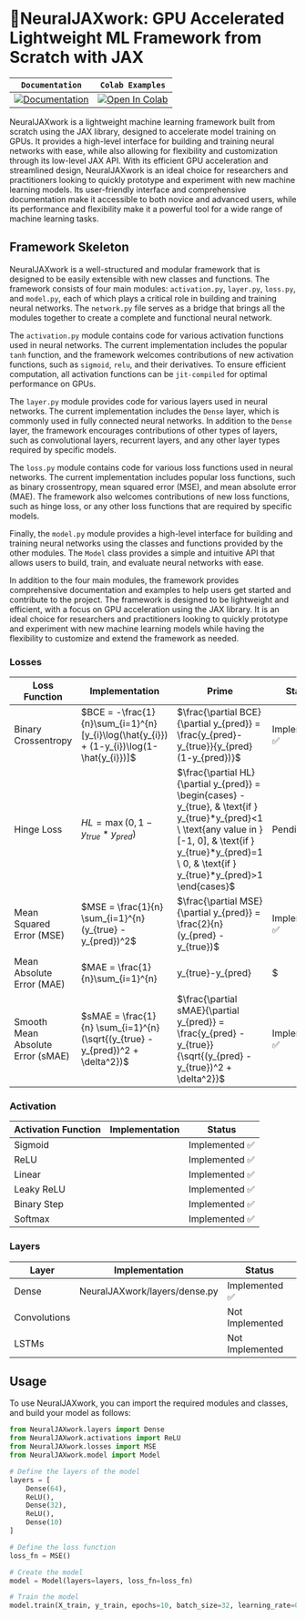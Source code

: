# 🐇NeuralJAXwork: GPU Accelerated Lightweight ML Framework from Scratch with JAX

| **`Documentation`**                                                                                  | `Colab Examples`                                                                                                                                                                     |
| ------------------------------------------------------------------------------------------------------------ | -------------------------------------------------------------------------------------------------------------------------------------------------------------------------------------- |
| [![Documentation](https://img.shields.io/badge/api-reference-blue.svg)](https://rgs2151.github.io/NeuralJAXwork/) | [![Open In Colab](https://colab.research.google.com/assets/colab-badge.svg)](https://colab.research.google.com/github/googlecolab/colabtools/blob/master/notebooks/colab-github-demo.ipynb) |

NeuralJAXwork is a lightweight machine learning framework built from scratch using the JAX library, designed to accelerate model training on GPUs. It provides a high-level interface for building and training neural networks with ease, while also allowing for flexibility and customization through its low-level JAX API. With its efficient GPU acceleration and streamlined design, NeuralJAXwork is an ideal choice for researchers and practitioners looking to quickly prototype and experiment with new machine learning models. Its user-friendly interface and comprehensive documentation make it accessible to both novice and advanced users, while its performance and flexibility make it a powerful tool for a wide range of machine learning tasks.

## Framework Skeleton

NeuralJAXwork is a well-structured and modular framework that is designed to be easily extensible with new classes and functions. The framework consists of four main modules: `activation.py`, `layer.py`, `loss.py`, and `model.py`, each of which plays a critical role in building and training neural networks. The `network.py` file serves as a bridge that brings all the modules together to create a complete and functional neural network.

The `activation.py` module contains code for various activation functions used in neural networks. The current implementation includes the popular `tanh` function, and the framework welcomes contributions of new activation functions, such as `sigmoid`, `relu`, and their derivatives. To ensure efficient computation, all activation functions can be `jit-compiled` for optimal performance on GPUs.

The `layer.py` module provides code for various layers used in neural networks. The current implementation includes the `Dense` layer, which is commonly used in fully connected neural networks. In addition to the `Dense` layer, the framework encourages contributions of other types of layers, such as convolutional layers, recurrent layers, and any other layer types required by specific models.

The `loss.py` module contains code for various loss functions used in neural networks. The current implementation includes popular loss functions, such as binary crossentropy, mean squared error (MSE), and mean absolute error (MAE). The framework also welcomes contributions of new loss functions, such as hinge loss, or any other loss functions that are required by specific models.

Finally, the `model.py` module provides a high-level interface for building and training neural networks using the classes and functions provided by the other modules. The `Model` class provides a simple and intuitive API that allows users to build, train, and evaluate neural networks with ease.

In addition to the four main modules, the framework provides comprehensive documentation and examples to help users get started and contribute to the project. The framework is designed to be lightweight and efficient, with a focus on GPU acceleration using the JAX library. It is an ideal choice for researchers and practitioners looking to quickly prototype and experiment with new machine learning models while having the flexibility to customize and extend the framework as needed.

### Losses

| Loss Function                     | Implementation                                                                         | Prime                                                                                       | Status                |
| --------------------------------- | -------------------------------------------------------------------------------------- | ------------------------------------------------------------------------------------------- | --------------------- |
| Binary Crossentropy               | $BCE = -\frac{1}{n}\sum_{i=1}^{n} [y_{i}\log(\hat{y_{i}}) + (1-y_{i})\log(1-\hat{y_{i}})]$ | $\frac{\partial BCE}{\partial y_{pred}} = \frac{y_{pred}-y_{true}}{y_{pred}(1-y_{pred})}$ | Implemented ✅        |
| Hinge Loss                        | $HL = \max(0, 1-y_{true}*y_{pred})$                                                        | $\frac{\partial HL}{\partial y_{pred}} = \begin{cases} -y_{true}, & \text{if } y_{true}*y_{pred}<1 \ \text{any value in } [-1, 0], & \text{if } y_{true}*y_{pred}=1 \ 0, & \text{if } y_{true}*y_{pred}>1 \end{cases}$ | Pending 🚧            |
| Mean Squared Error (MSE)          | $MSE = \frac{1}{n} \sum_{i=1}^{n} (y_{true} - y_{pred})^2$                           |   $\frac{\partial MSE}{\partial y_{pred}} = \frac{2}{n} (y_{pred} - y_{true})$                                                                                          | Implemented ✅        |
| Mean Absolute Error (MAE)         | $MAE = \frac{1}{n}\sum_{i=1}^{n}|y_{true}-y_{pred}|$                                                                                           | $\frac{\partial MAE}{\partial y_{pred}} = \frac{1}{n} * sign(y_{pred} - y_{true})$ |
| Smooth Mean Absolute Error (sMAE) | $sMAE = \frac{1}{n} \sum_{i=1}^{n} (\sqrt{(y_{true} - y_{pred})^2 + \delta^2})$                           | $\frac{\partial sMAE}{\partial y_{pred}} = \frac{y_{pred} - y_{true}}{\sqrt{(y_{pred} - y_{true})^2 + \delta^2}}$        | Implemented ✅        |

### Activation

| Activation Function | Implementation | Status         |
| ------------------- | -------------- | -------------- |
| Sigmoid             |                | Implemented ✅ |
| ReLU                |                | Implemented ✅ |
| Linear              |                | Implemented ✅ |
| Leaky ReLU          |                | Implemented ✅ |
| Binary Step         |                | Implemented ✅ |
| Softmax             |                | Implemented ✅ |

### Layers

| Layer        | Implementation                | Status          |
| ------------ | ----------------------------- | --------------- |
| Dense        | NeuralJAXwork/layers/dense.py | Implemented ✅  |
| Convolutions |                               | Not Implemented |
| LSTMs        |                               | Not Implemented |

## Usage

To use NeuralJAXwork, you can import the required modules and classes, and build your model as follows:

```python
from NeuralJAXwork.layers import Dense
from NeuralJAXwork.activations import ReLU
from NeuralJAXwork.losses import MSE
from NeuralJAXwork.model import Model

# Define the layers of the model
layers = [
    Dense(64),
    ReLU(),
    Dense(32),
    ReLU(),
    Dense(10)
]

# Define the loss function
loss_fn = MSE()

# Create the model
model = Model(layers=layers, loss_fn=loss_fn)

# Train the model
model.train(X_train, y_train, epochs=10, batch_size=32, learning_rate=0.001)
```

